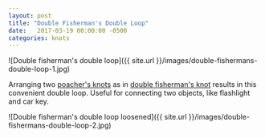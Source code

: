 ```yaml
---
layout: post
title: "Double Fisherman's Double Loop"
date:   2017-03-19 00:00:00 -0500
categories: knots
---
```


![Double fisherman's double loop]({{ site.url }}/images/double-fishermans-double-loop-1.jpg)

<!--more-->

Arranging two [poacher's knots](http://www.animatedknots.com/poachers/#ScrollPoint) as 
in [double fisherman's knot](http://www.animatedknots.com/doublefishermans/#ScrollPoint) 
results in this convenient double loop. Useful for connecting two objects, like 
flashlight and car key.
 
![Double fisherman's double loop loosened]({{ site.url }}/images/double-fishermans-double-loop-2.jpg)
